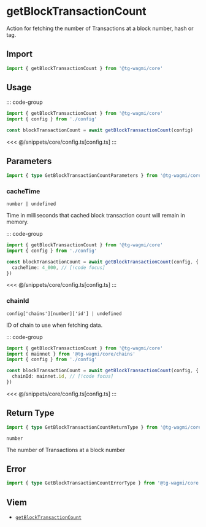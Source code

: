 <script setup>
const packageName = '@tg-wagmi/core'
const actionName = 'getBlockTransactionCount'
const typeName = 'GetBlockTransactionCount'
</script>

# getBlockTransactionCount

Action for fetching the number of Transactions at a block number, hash or tag.

## Import

```ts
import { getBlockTransactionCount } from '@tg-wagmi/core'
```

## Usage

::: code-group
```ts [index.ts]
import { getBlockTransactionCount } from '@tg-wagmi/core'
import { config } from './config'

const blockTransactionCount = await getBlockTransactionCount(config)
```
<<< @/snippets/core/config.ts[config.ts]
:::

## Parameters

```ts
import { type GetBlockTransactionCountParameters } from '@tg-wagmi/core'
```

### cacheTime

`number | undefined`

Time in milliseconds that cached block transaction count will remain in memory.

::: code-group
```ts [index.ts]
import { getBlockTransactionCount } from '@tg-wagmi/core'
import { config } from './config'

const blockTransactionCount = await getBlockTransactionCount(config, {
  cacheTime: 4_000, // [!code focus]
})
```
<<< @/snippets/core/config.ts[config.ts]
:::

### chainId

`config['chains'][number]['id'] | undefined`

ID of chain to use when fetching data.

::: code-group
```ts [index.ts]
import { getBlockTransactionCount } from '@tg-wagmi/core'
import { mainnet } from '@tg-wagmi/core/chains'
import { config } from './config'

const blockTransactionCount = await getBlockTransactionCount(config, {
  chainId: mainnet.id, // [!code focus]
})
```
<<< @/snippets/core/config.ts[config.ts]
:::

## Return Type

```ts
import { type GetBlockTransactionCountReturnType } from '@tg-wagmi/core'
```

`number`

The number of Transactions at a block number

## Error

```ts
import { type GetBlockTransactionCountErrorType } from '@tg-wagmi/core'
```

<!--@include: @shared/query-imports.md-->

## Viem

- [`getBlockTransactionCount`](https://viem.sh/docs/actions/public/getBlockTransactionCount.html)
